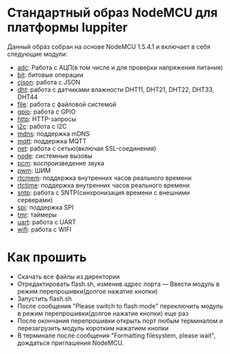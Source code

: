 # Стандартный образ NodeMCU для платформы Iuppiter 

Данный образ собран на основе NodeMCU 1.5.4.1 и включает в себя следующие модули:
 - [adc](http://nodemcu.readthedocs.io/en/master/en/modules/adc/): Работа с АЦП(в том числе и для проверки напряжения питания)
 - [bit](http://nodemcu.readthedocs.io/en/master/en/modules/bit/): битовые операции
 - [cjson](http://nodemcu.readthedocs.io/en/master/en/modules/cjson/): работа с JSON
 - [dht](http://nodemcu.readthedocs.io/en/master/en/modules/dht/): работа с датчиками влажности DHT11, DHT21, DHT22, DHT33, DHT44
 - [file](http://nodemcu.readthedocs.io/en/master/en/modules/file/): работа с файловой системой
 - [gpio](http://nodemcu.readthedocs.io/en/master/en/modules/gpio/): работа с GPIO
 - [http](http://nodemcu.readthedocs.io/en/master/en/modules/http/): HTTP-запросы
 - [i2c](http://nodemcu.readthedocs.io/en/master/en/modules/i2c/): работа с I2C
 - [mdns](http://nodemcu.readthedocs.io/en/master/en/modules/mdns/): поддержка mDNS
 - [mqtt](http://nodemcu.readthedocs.io/en/master/en/modules/mqtt/): поддержка MQTT
 - [net](http://nodemcu.readthedocs.io/en/master/en/modules/net/): работа с сетью(включая SSL-соединения)
 - [node](http://nodemcu.readthedocs.io/en/master/en/modules/node/): системные вызовы
 - [pcm](http://nodemcu.readthedocs.io/en/master/en/modules/pcm/): воспроизведение звука
 - [pwm](http://nodemcu.readthedocs.io/en/master/en/modules/pwm/): ШИМ
 - [rtcmem](http://nodemcu.readthedocs.io/en/master/en/modules/rtcmem/): поддержка внутренних часов реального времени
 - [rtctime](http://nodemcu.readthedocs.io/en/master/en/modules/rtctime/): поддержка внутренних часов реального времени
 - [sntp](http://nodemcu.readthedocs.io/en/master/en/modules/sntp/): работа с SNTP(синхронизация времени с внешними серверами)
 - [spi](http://nodemcu.readthedocs.io/en/master/en/modules/spi/): поддержка SPI
 - [tmr](http://nodemcu.readthedocs.io/en/master/en/modules/tmr/): таймеры
 - [uart](http://nodemcu.readthedocs.io/en/master/en/modules/uart/): работа с UART
 - [wifi](http://nodemcu.readthedocs.io/en/master/en/modules/wifi/): работа с WIFI

# Как прошить
 - Скачать все файлы из директории
 - Отредактировать flash.sh, изменив адрес порта
 — Ввести модуль в режим перепрошивки(долгое нажатие кнопки)
 - Запустить flash.sh
 - После сообщения "Please switch to flash mode" переключить модуль в режим перепрошивки(долгое нажатие кнопки) еще раз
 - После окончания перепрошивки открыть порт любым терминалом и перезагрузить модуль коротким нажатием кнопки
 - В терминале после сообщения "Formatting filesystem, please wait", дождаться приглашения NodeMCU.
